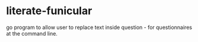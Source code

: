 # literate-funicular
go program to allow user to replace text inside question - for questionnaires at the command line.
